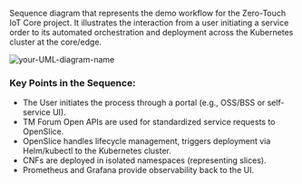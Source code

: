 Sequence diagram that represents the demo workflow for the Zero-Touch IoT Core project. It illustrates the interaction from a user initiating a service order to its automated orchestration and deployment across the Kubernetes cluster at the core/edge.

![your-UML-diagram-name](http://www.plantuml.com/plantuml/proxy?cache=no&src=https://raw.githubusercontent.com/Siong23/zero-touch-iot-core/refs/heads/main/demo/workflow.puml)

### Key Points in the Sequence:
- The User initiates the process through a portal (e.g., OSS/BSS or self-service UI).
- TM Forum Open APIs are used for standardized service requests to OpenSlice.
- OpenSlice handles lifecycle management, triggers deployment via Helm/kubectl to the Kubernetes cluster.
- CNFs are deployed in isolated namespaces (representing slices).
- Prometheus and Grafana provide observability back to the UI.
